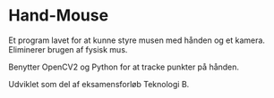 # Hand-Mouse

Et program lavet for at kunne styre musen med hånden og et kamera. Eliminerer brugen af fysisk mus.

Benytter OpenCV2 og Python for at tracke punkter på hånden.

Udviklet som del af eksamensforløb Teknologi B.

